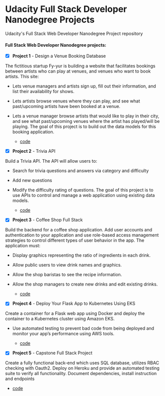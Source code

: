 # Udacity Full Stack Developer Nanodegree Projects

Udacity's Full Stack Web Developer Nanodegree Project repository

#### Full Stack Web Developer Nanodegree projects:

- [x] **Project 1** - Design a Venue Booking Database

The fictitious startup Fy-yur is building a website that facilitates bookings between artists who can play at venues, and venues who want to book artists. This site:

- Lets venue managers and artists sign up, fill out their information, and list their availability for shows.
- Lets artists browse venues where they can play, and see what past/upcoming artists have been
  booked at a venue.
- Lets a venue manager browse artists that would like to play in their city, and see what past/upcoming
  venues where the artist has played/will be playing.
  The goal of this project is to build out the data models for this booking application.

  - [code](https://github.com/tonytettinger/Udacity-Full-Stack-Web-Developer-Nanodegree/tree/master/Artist%20and%20Venues%20Full%20Stack%20API)

- [x] **Project 2** - Trivia API

Build a Trivia API. The API will allow users to:

- Search for trivia questions and answers via category and difficulty
- Add new questions
- Modify the difficulty rating of questions.
  The goal of this project is to use APIs to control and manage a web application using existing data models.

  - [code](https://github.com/tonytettinger/Udacity-Full-Stack-Web-Developer-Nanodegree/tree/master/Trivia%20Full%20Stack%20API)

- [x] **Project 3** - Coffee Shop Full Stack

Build the backend for a coffee shop application. Add user accounts and authentication to your application and use role-based access management strategies to control different types of user behavior in the app. The application must:

- Display graphics representing the ratio of ingredients in each drink.
- Allow public users to view drink names and graphics.
- Allow the shop baristas to see the recipe information.
- Allow the shop managers to create new drinks and edit existing drinks.

  - [code](https://github.com/tonytettinger/Udacity-Full-Stack-Web-Developer-Nanodegree/tree/master/Coffee%20Shop%20Full%20Stack%20App)

- [x] **Project 4** - Deploy Your Flask App to Kubernetes Using EKS

Create a container for a Flask web app using Docker and deploy the container to a Kubernetes cluster using Amazon EKS.

- Use automated testing to prevent bad code from being deployed and monitor your app’s performance using AWS tools.

  - [code](https://github.com/tonytettinger/Udacity-Full-Stack-Web-Developer-Nanodegree/tree/master/Flask%20App%20Deployment%20AWS%20Docker)

- [x] **Project 5** - Capstone Full Stack Project

Create a fully functional back-end which uses SQL database, utilizes RBAC checking with Oauth2.
Deploy on Heroku and provide an automated testing suite to verify all functionality.
Document dependencies, install instruction and endpoints

  - [code](https://github.com/tonytettinger/Udacity-Full-Stack-Web-Developer-Nanodegree/tree/master/Capstone)
